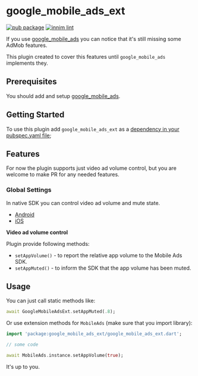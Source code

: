# google_mobile_ads_ext

[![pub package](https://img.shields.io/pub/v/google_mobile_ads_ext)](https://pub.dartlang.org/packages/google_mobile_ads_ext) [![innim lint](https://img.shields.io/badge/style-innim_lint-40c4ff.svg)](https://pub.dev/packages/innim_lint)


If you use [google_mobile_ads](https://pub.dev/packages/google_mobile_ads) 
you can notice that it's still missing some AdMob features.

This plugin created to cover this features until `google_mobile_ads` implements they.

## Prerequisites

You should add and setup [google_mobile_ads](https://pub.dev/packages/google_mobile_ads).

## Getting Started

To use this plugin add `google_mobile_ads_ext` as a [dependency in your pubspec.yaml file](https://pub.dev/packages/google_mobile_ads_ext#-installing-tab-);

## Features

For now the plugin supports just video ad volume control, but you are welcome to make PR for any needed features.

### Global Settings

In native SDK you can control video ad volume and mute state.

 - [Android](https://developers.google.com/admob/android/global-settings)
 - [iOS](https://developers.google.com/admob/ios/global-settings)

**Video ad volume control**

 Plugin provide following methods:

 - `setAppVolume()` - to report the relative app volume to the Mobile Ads SDK.
 - `setAppMuted()` - to inform the SDK that the app volume has been muted.

## Usage 

You can just call static methods like:

```dart
await GoogleMobileAdsExt.setAppMuted(.8);
```

Or use extension methods for `MobileAds` (make sure that you import library):

```dart
import 'package:google_mobile_ads_ext/google_mobile_ads_ext.dart';

// some code

await MobileAds.instance.setAppVolume(true);
```

It's up to you.
